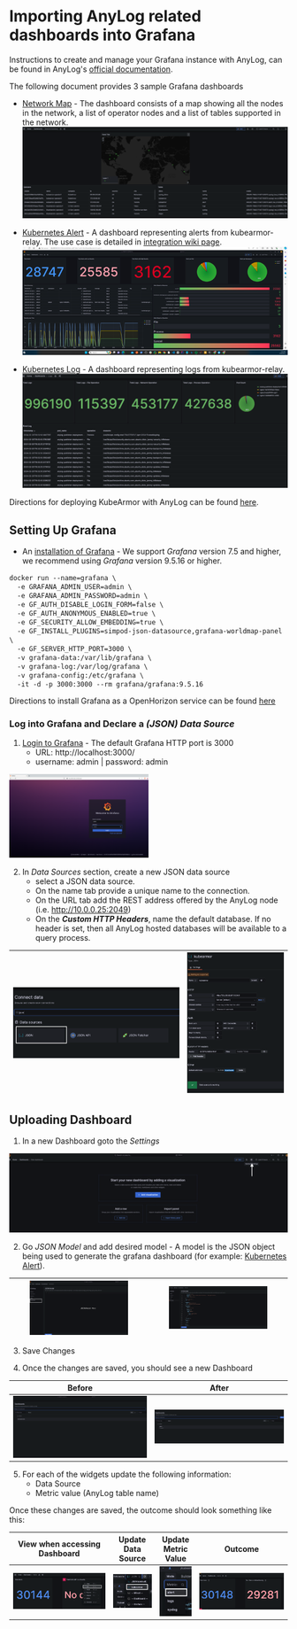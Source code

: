 # Importing AnyLog related dashboards into Grafana

Instructions to create and manage your Grafana instance with AnyLog, can be found in AnyLog's [official documentation](https://github.com/AnyLog-co/documentation/blob/master/northbound%20connectors/using%20grafana.md).

The following document provides 3 sample Grafana dashboards
* [Network Map](../grafana/network_summary.json) - The dashboard consists of a map showing all the nodes in the network, a list of 
operator nodes and a list of  tables supported in the network.
![grafana_network_map.png](..%2Fimgs%2Fgrafana_network_map.png)


* [Kubernetes Alert](../grafana/kubearmor_alert.json) - A dashboard representing alerts from kubearmor-relay. The use case is detailed in 
[integration wiki page](https://wiki.lfedge.org/display/OH/AnyLog+-+KubeArmor+Integration). 
![grafana_alert.png](..%2Fimgs%2Fgrafana_alert.png)


* [Kubernetes Log](../grafana/kubearmor_log.json) - A dashboard representing logs from kubearmor-relay.
![grafana_log.png](..%2Fimgs%2Fgrafana_log.png)

Directions for deploying KubeArmor with AnyLog can be found [here](../AnyLog_Kubearmor.md).

## Setting Up Grafana

* An [installation of Grafana](https://grafana.com/docs/grafana/latest/setup-grafana/installation/) - We support _Grafana_ version 7.5 and higher, we recommend using _Grafana_ version 9.5.16 or higher. 
```shell
docker run --name=grafana \
  -e GRAFANA_ADMIN_USER=admin \
  -e GRAFANA_ADMIN_PASSWORD=admin \
  -e GF_AUTH_DISABLE_LOGIN_FORM=false \
  -e GF_AUTH_ANONYMOUS_ENABLED=true \
  -e GF_SECURITY_ALLOW_EMBEDDING=true \
  -e GF_INSTALL_PLUGINS=simpod-json-datasource,grafana-worldmap-panel \
  -e GF_SERVER_HTTP_PORT=3000 \
  -v grafana-data:/var/lib/grafana \
  -v grafana-log:/var/log/grafana \
  -v grafana-config:/etc/grafana \
  -it -d -p 3000:3000 --rm grafana/grafana:9.5.16
```

Directions to install Grafana as a OpenHorizon service can be found [here](https://github.com/open-horizon-services/service-grafana)

###  Log into Grafana and Declare a _(JSON) Data Source_

1. [Login to Grafana](https://grafana.com/docs/grafana/latest/getting-started/getting-started/) - The default Grafana HTTP port is 3000  
   * URL: http://localhost:3000/ 
   * username: admin | password: admin

<img src="../imgs/grafana_login.png" alt="Grafana page" width="50%" height="50%" />

2. In _Data Sources_ section, create a new JSON data source
   * select a JSON data source.
   * On the name tab provide a unique name to the connection.
   * On the URL tab add the REST address offered by the AnyLog node (i.e. http://10.0.0.25:2049)
   * On the ***Custom HTTP Headers***, name the default database. If no header is set, then all AnyLog hosted databases will be available to a query process.


|<img src="../imgs/grafana_datasource_connector.png" alt="Data Source Option" /> | <img src="../imgs/grafana_datasource_configuration.png" alt="Data Source Config" /> | 
| :---: | :---: |


## Uploading Dashboard

1. In a new Dashboard goto the _Settings_  
<img src="../imgs/grafana_base_dashboard.png" alt="Empty Dashboard" />


2. Go _JSON Model_ and add desired model - A model is the JSON object being used to generate the grafana dashboard (for example: [Kubernetes Alert](../grafana/kubearmor_alert.json)).

| <img src="../imgs/grafana_json_model_empty.png" alt="Empty JSON Model" width="75%" height="75%" /> | <img src="../imgs/grafana_json_model.png" alt="JSON Model" width="75%" height="75%"/> |
|:--------------------------------------------------------------------------------------------------:|:-------------------------------------------------------------------------------------:|

3. Save Changes


4. Once the changes are saved, you should see a new Dashboard 

| Before |                                After                                |
| :---: |:-------------------------------------------------------------------:|
| <img src="../imgs/grafana_no_dashboard.png" alt="No Dashboards" /> | <img src="../imgs/grafana_new_dashboard.png" alt="New Dashboard" /> | 

5. For each of the widgets update the following information:
   * Data Source 
   * Metric value (AnyLog table name)

Once these changes are saved, the outcome should look something like this:

|          View when accessing Dashboard          | Update Data Source | Update Metric Value | Outcome | 
|:-----------------------------------------------:| :---: | :---: | :---:  |
| ![Edit Widget](imgs/grafana_edit_button.png) | ![grafana_update_datasource.png](..%2Fimgs%2Fgrafana_update_datasource.png) | ![grafana_update_table.png](..%2Fimgs%2Fgrafana_update_table.png) | ![grafana_outcome.png](..%2Fimgs%2Fgrafana_outcome.png) |   
